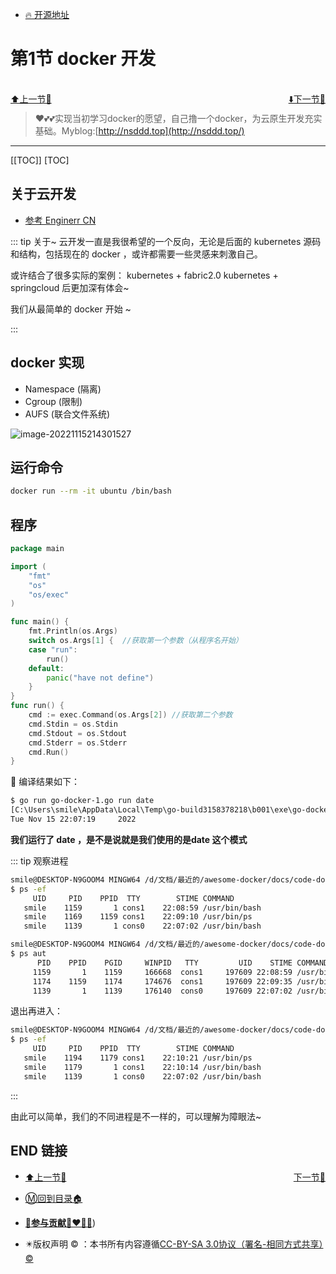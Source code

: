 + [🔥 开源地址](https://github.com/cubxxw/awesome-cloud-native)

# 第1节 docker 开发

<br>
<div><a href = '0.md' style='float:left'>⬆️上一节🔗  </a><a href = '2.md' style='float: right'>  ⬇️下一节🔗</a></div>
<br>

> ❤️💕💕实现当初学习docker的愿望，自己撸一个docker，为云原生开发充实基础。Myblog:[http://nsddd.top](http://nsddd.top/)

---
[[TOC]]
[TOC]

## 关于云开发

+ [参考 Enginerr CN ](https://github.com/EngineerCN/content)

::: tip 关于~
云开发一直是我很希望的一个反向，无论是后面的 kubernetes 源码和结构，包括现在的 docker ，或许都需要一些灵感来刺激自己。

或许结合了很多实际的案例： kubernetes + fabric2.0   kubernetes + springcloud 后更加深有体会~

我们从最简单的 docker 开始 ~

:::





## docker 实现 

+ Namespace (隔离)
+ Cgroup (限制)
+ AUFS (联合文件系统)

![image-20221115214301527](http://sm.nsddd.top/smimage-20221115214301527.png)





## 运行命令

```bash
docker run --rm -it ubuntu /bin/bash
```



## 程序

```go
package main

import (
	"fmt"
	"os"
	"os/exec"
)

func main() {
	fmt.Println(os.Args)
	switch os.Args[1] {	 //获取第一个参数（从程序名开始）
	case "run":
		run()
	default:
		panic("have not define")
	}
}
func run() {
	cmd := exec.Command(os.Args[2])	//获取第二个参数
	cmd.Stdin = os.Stdin
	cmd.Stdout = os.Stdout
	cmd.Stderr = os.Stderr
	cmd.Run()
}
```

🚀 编译结果如下：

```bash
$ go run go-docker-1.go run date
[C:\Users\smile\AppData\Local\Temp\go-build3158378218\b001\exe\go-docker-1.exe run date]
Tue Nov 15 22:07:19     2022
```



**我们运行了 date ，是不是说就是我们使用的是date 这个模式**

::: tip 观察进程

```bash
smile@DESKTOP-N9GOOM4 MINGW64 /d/文档/最近的/awesome-docker/docs/code-docker-super/main (master)
$ ps -ef 
     UID     PID    PPID  TTY        STIME COMMAND
   smile    1159       1 cons1    22:08:59 /usr/bin/bash
   smile    1169    1159 cons1    22:09:10 /usr/bin/ps
   smile    1139       1 cons0    22:07:02 /usr/bin/bash

smile@DESKTOP-N9GOOM4 MINGW64 /d/文档/最近的/awesome-docker/docs/code-docker-super/main (master)
$ ps aut
      PID    PPID    PGID     WINPID   TTY         UID    STIME COMMAND
     1159       1    1159     166668  cons1     197609 22:08:59 /usr/bin/bash
     1174    1159    1174     174676  cons1     197609 22:09:35 /usr/bin/ps
     1139       1    1139     176140  cons0     197609 22:07:02 /usr/bin/bash
```

退出再进入：

```bash
smile@DESKTOP-N9GOOM4 MINGW64 /d/文档/最近的/awesome-docker/docs/code-docker-super/main (master)
$ ps -ef
     UID     PID    PPID  TTY        STIME COMMAND
   smile    1194    1179 cons1    22:10:21 /usr/bin/ps
   smile    1179       1 cons1    22:10:14 /usr/bin/bash
   smile    1139       1 cons0    22:07:02 /usr/bin/bash
```

:::

 由此可以简单，我们的不同进程是不一样的，可以理解为障眼法~





## END 链接
<ul><li><div><a href = '0.md' style='float:left'>⬆️上一节🔗  </a><a href = '2.md' style='float: right'>  ️下一节🔗</a></div></li></ul>

+ [Ⓜ️回到目录🏠](../README.md)

+ [**🫵参与贡献💞❤️‍🔥💖**](https://nsddd.top/archives/contributors))

+ ✴️版权声明 &copy; ：本书所有内容遵循[CC-BY-SA 3.0协议（署名-相同方式共享）&copy;](http://zh.wikipedia.org/wiki/Wikipedia:CC-by-sa-3.0协议文本) 
